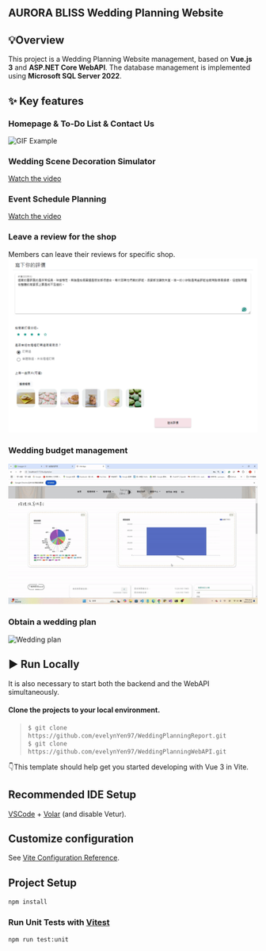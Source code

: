 ## AURORA BLISS Wedding Planning Website
## 💡Overview
This project is a Wedding Planning Website management, based on **Vue.js 3** and **ASP.NET Core WebAPI**. The database management is implemented using **Microsoft SQL Server 2022**.

## ✨ Key features
### Homepage & To-Do List & Contact Us
![GIF Example](https://drive.google.com/file/d/1UdTG0Hcuvvtp8PgMuwFSphnjUCDDBF0u/view?usp=drive_link)
### Wedding Scene Decoration Simulator
[Watch the video](https://drive.google.com/file/d/1q_biCjmvPCxhFfJv9o2nE4JEOxoxZ4yc/view?usp=drive_link)
### Event Schedule Planning
[Watch the video](https://drive.google.com/file/d/1ZS-Qi6YeyHihkE7jRfe6uDorJE5bL2hL/view?usp=drive_link)

### Leave a review for the shop
Members can leave their reviews for specific shop.
![Shop review](ReadMeImgVideo/review.png)
### Wedding budget management 
![Budget Management](ReadMeImgVideo/budget.gif)
### Obtain a wedding plan 
![Wedding plan](ReadMeImgVideo/weddingPlan.gif)

## ▶ Run Locally
It is also necessary to start both the backend and the WebAPI simultaneously.
####  Clone the projects to your local environment.

   >     $ git clone https://github.com/evelynYen97/WeddingPlanningReport.git
   >     $ git clone https://github.com/evelynYen97/WeddingPlanningWebAPI.git


👇This template should help get you started developing with Vue 3 in Vite.

## Recommended IDE Setup

[VSCode](https://code.visualstudio.com/) + [Volar](https://marketplace.visualstudio.com/items?itemName=Vue.volar) (and disable Vetur).

## Customize configuration

See [Vite Configuration Reference](https://vitejs.dev/config/).

## Project Setup

```sh
npm install
```

### Run Unit Tests with [Vitest](https://vitest.dev/)

```sh
npm run test:unit
```

